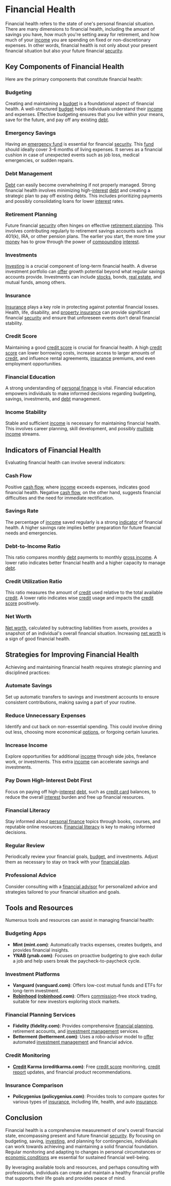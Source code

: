 # Financial Health

Financial health refers to the state of one's personal financial situation. There are many dimensions to financial health, including the amount of savings you have, how much you're setting away for retirement, and how much of your [income](../i/income.md) you are spending on fixed or non-discretionary expenses. In other words, financial health is not only about your present financial situation but also your future financial [security](../s/security.md).

## Key Components of Financial Health

Here are the primary components that constitute financial health:

### Budgeting

Creating and maintaining a [budget](../b/budget.md) is a foundational aspect of financial health. A well-structured [budget](../b/budget.md) helps individuals understand their [income](../i/income.md) and expenses. Effective budgeting ensures that you live within your means, save for the future, and pay off any existing [debt](../d/debt.md).

### Emergency Savings

Having an [emergency fund](../e/emergency_fund.md) is essential for financial [security](../s/security.md). This [fund](../f/fund.md) should ideally cover 3-6 months of living expenses. It serves as a financial cushion in case of unexpected events such as job loss, medical emergencies, or sudden repairs. 

### Debt Management

[Debt](../d/debt.md) can easily become overwhelming if not properly managed. Strong financial health involves minimizing high-[interest](../i/interest.md) [debt](../d/debt.md) and creating a strategic plan to pay off existing debts. This includes prioritizing payments and possibly consolidating loans for lower [interest](../i/interest.md) rates.

### Retirement Planning

Future financial [security](../s/security.md) often hinges on effective [retirement planning](../r/retirement_planning.md). This involves contributing regularly to retirement savings accounts such as 401(k), IRA, or other pension plans. The earlier you start, the more time your [money](../m/money.md) has to grow through the power of [compounding](../c/compounding.md) [interest](../i/interest.md).

### Investments

[Investing](../i/investing.md) is a crucial component of long-term financial health. A diverse investment portfolio can [offer](../o/offer.md) growth potential beyond what regular savings accounts provide. Investments can include [stocks](../s/stock.md), bonds, [real estate](../r/real_estate.md), and mutual funds, among others.

### Insurance

[Insurance](../i/insurance.md) plays a key role in protecting against potential financial losses. Health, life, disability, and [property insurance](../p/property_insurance.md) can provide significant financial [security](../s/security.md) and ensure that unforeseen events don’t derail financial stability.

### Credit Score

Maintaining a good [credit score](../c/credit_score.md) is crucial for financial health. A high [credit score](../c/credit_score.md) can lower borrowing costs, increase access to larger amounts of [credit](../c/credit.md), and influence rental agreements, [insurance](../i/insurance.md) premiums, and even employment opportunities.

### Financial Education

A strong understanding of [personal finance](../p/personal_finance_in_trading.md) is vital. Financial education empowers individuals to make informed decisions regarding budgeting, savings, investments, and [debt](../d/debt.md) management.

### Income Stability

Stable and sufficient [income](../i/income.md) is necessary for maintaining financial health. This involves career planning, skill development, and possibly [multiple](../m/multiple.md) [income](../i/income.md) streams.

## Indicators of Financial Health

Evaluating financial health can involve several indicators:

### Cash Flow

Positive [cash flow](../c/cash_flow.md), where [income](../i/income.md) exceeds expenses, indicates good financial health. Negative [cash flow](../c/cash_flow.md), on the other hand, suggests financial difficulties and the need for immediate rectification.

### Savings Rate

The percentage of [income](../i/income.md) saved regularly is a strong [indicator](../i/indicator.md) of financial health. A higher savings rate implies better preparation for future financial needs and emergencies.

### Debt-to-Income Ratio

This ratio compares monthly [debt](../d/debt.md) payments to monthly [gross income](../g/gross_income.md). A lower ratio indicates better financial health and a higher capacity to manage [debt](../d/debt.md).

### Credit Utilization Ratio

This ratio measures the amount of [credit](../c/credit.md) used relative to the total available [credit](../c/credit.md). A lower ratio indicates wise [credit](../c/credit.md) usage and impacts the [credit score](../c/credit_score.md) positively.

### Net Worth

[Net worth](../n/net_worth.md), calculated by subtracting liabilities from assets, provides a snapshot of an individual's overall financial situation. Increasing [net worth](../n/net_worth.md) is a sign of good financial health.

## Strategies for Improving Financial Health

Achieving and maintaining financial health requires strategic planning and disciplined practices:

### Automate Savings

Set up automatic transfers to savings and investment accounts to ensure consistent contributions, making saving a part of your routine.

### Reduce Unnecessary Expenses

Identify and cut back on non-essential spending. This could involve dining out less, choosing more economical [options](../o/options.md), or forgoing certain luxuries.

### Increase Income

Explore opportunities for additional [income](../i/income.md) through side jobs, freelance work, or investments. This extra [income](../i/income.md) can accelerate savings and investments.

### Pay Down High-Interest Debt First

Focus on paying off high-[interest](../i/interest.md) [debt](../d/debt.md), such as [credit card](../c/credit_card.md) balances, to reduce the overall [interest](../i/interest.md) burden and free up financial resources.

### Financial Literacy

Stay informed about [personal finance](../p/personal_finance_in_trading.md) topics through books, courses, and reputable online resources. [Financial literacy](../f/financial_literacy.md) is key to making informed decisions.

### Regular Review

Periodically review your financial goals, [budget](../b/budget.md), and investments. Adjust them as necessary to stay on track with your [financial plan](../f/financial_plan.md).

### Professional Advice

Consider consulting with a [financial advisor](../f/financial_advisor.md) for personalized advice and strategies tailored to your financial situation and goals.

## Tools and Resources

Numerous tools and resources can assist in managing financial health:

### Budgeting Apps

- **Mint (mint.com)**: Automatically tracks expenses, creates budgets, and provides financial insights.
- **YNAB (ynab.com)**: Focuses on proactive budgeting to give each dollar a job and help users break the paycheck-to-paycheck cycle.

### Investment Platforms

- **Vanguard (vanguard.com)**: Offers low-cost mutual funds and ETFs for long-term investment.
- **[Robinhood](../r/robinhood.md) ([robinhood](../r/robinhood.md).com)**: Offers [commission](../c/commission.md)-free stock trading, suitable for new investors exploring stock markets.

### Financial Planning Services

- **Fidelity (fidelity.com)**: Provides comprehensive [financial planning](../f/financial_planning.md), retirement accounts, and [investment management](../i/investment_management.md) services.
- **Betterment (betterment.com)**: Uses a robo-advisor model to [offer](../o/offer.md) automated [investment management](../i/investment_management.md) and financial advice.

### Credit Monitoring

- **[Credit](../c/credit.md) Karma (creditkarma.com)**: Free [credit score](../c/credit_score.md) monitoring, [credit report](../c/credit_report.md) updates, and financial product recommendations.

### Insurance Comparison

- **Policygenius (policygenius.com)**: Provides tools to compare quotes for various types of [insurance](../i/insurance.md), including life, health, and auto [insurance](../i/insurance.md).

## Conclusion

Financial health is a comprehensive measurement of one's overall financial state, encompassing present and future financial [security](../s/security.md). By focusing on budgeting, saving, [investing](../i/investing.md), and planning for contingencies, individuals can work towards achieving and maintaining a solid financial foundation. Regular monitoring and adapting to changes in personal circumstances or [economic conditions](../e/economic_conditions.md) are essential for sustained financial well-being. 

By leveraging available tools and resources, and perhaps consulting with professionals, individuals can create and maintain a healthy financial profile that supports their life goals and provides peace of mind.